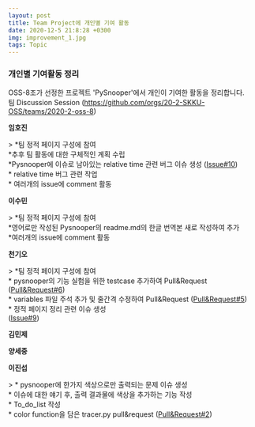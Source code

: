 ```yaml
---
layout: post
title: Team Project에 개인별 기여 활동
date: 2020-12-5 21:8:28 +0300
img: improvement_1.jpg
tags: Topic
---
```



### 개인별 기여활동 정리<br>
OSS-8조가 선정한 프로젝트 'PySnooper'에서 개인이 기여한 활동을 정리합니다.<br>
팀 Discussion Session (<a href="https://github.com/orgs/20-2-SKKU-OSS/teams/2020-2-oss-8">https://github.com/orgs/20-2-SKKU-OSS/teams/2020-2-oss-8</a>)<br>

<p><strong> 임호진  </strong></p>
> *팀 정적 페이지 구성에 참여<br>
*추후 팀 활동에 대한 구체적인 계획 수립<br>
*Pysnooper에 이슈로 남아있는 relative time 관련 버그 이슈 생성 (<a href="https://github.com/20-2-SKKU-OSS/PySnooper-8/issues/10">Issue#10</a>)<br>
* relative time 버그 관련 작업<br>
* 여러개의 issue에 comment 활동<br>

<p><strong> 이수민 </strong></p>
> *팀 정적 페이지 구성에 참여<br> 
*영어로만 작성된 Pysnooper의 readme.md의 한글 번역본 새로 작성하여 추가<br>
*여러개의 issue에 comment  활동<br>

<p><strong> 천기오 </strong></p>
> *팀 정적 페이지 구성에 참여<br>
* pysnooper의 기능 실험을 위한 testcase 추가하여 Pull&Request (<a href="https://github.com/20-2-SKKU-OSS/PySnooper-8/pull/6">Pull&Request#6</a>)<br>
* variables 파일 주석 추가 및 줄간격 수정하여 Pull&Request (<a href="https://github.com/20-2-SKKU-OSS/PySnooper-8/pull/5">Pull&Request#5</a>)<br>
* 정적 페이지 정리 관련 이슈 생성<br> (<a href="https://github.com/20-2-SKKU-OSS/PySnooper-8/issues/9">Issue#9</a>)<br>

<p><strong> 김민제 </strong></p>

<p><strong> 양세중 </strong></p>

<p><strong> 이진섭 </strong></p>
> * pysnooper에 한가지 색상으로만 출력되는 문제 이슈 생성<br>
* 이슈에 대한 얘기 후, 출력 결과물에 색상을 추가하는 기능 작성<br>
* To_do_list 작성<br>
* color function을 담은 tracer.py pull&request (<a href="https://github.com/20-2-SKKU-OSS/PySnooper-8/pull/2">Pull&Request#2</a>)<br>
